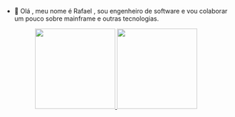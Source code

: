 - 👋 Olá , meu nome é Rafael , sou engenheiro de software e vou colaborar um pouco sobre mainframe e outras tecnologias.


<div align="center">
  <a href="https://github.com//rafaelmeireles-ti">
  <img height="180em" src="https://github-readme-stats.vercel.app/api?username=rafaelmeireles-ti&show_icons=true&theme=dark&include_all_commits=true&count_private=true"/>
  <img height="180em" src="https://github-readme-stats.vercel.app/api/top-langs/?username=rafaelmeireles-ti&layout=compact&langs_count=7&theme=dark"/>
</div>
